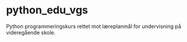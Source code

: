 # python_edu_vgs
Python programmeringskurs rettet mot læreplanmål for undervisning på videregående skole.
